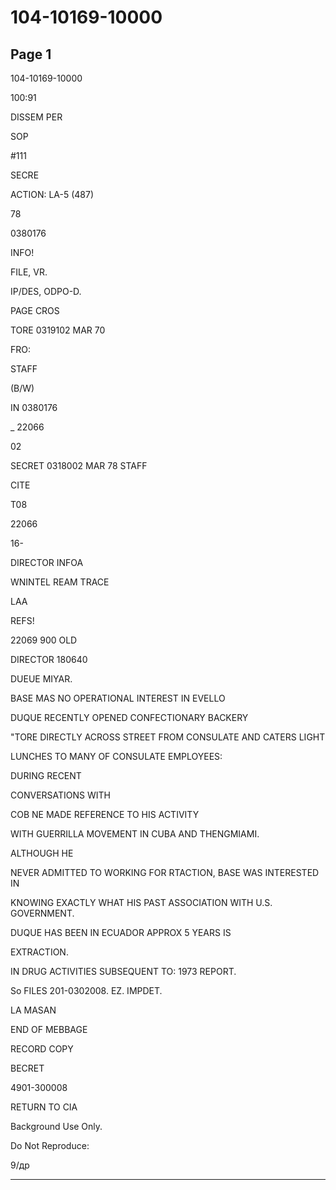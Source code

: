 # 104-10169-10000

## Page 1

104-10169-10000

100:91

DISSEM PER

SOP

#111

SECRE

ACTION: LA-5 (487)

78

0380176

INFO!

FILE, VR.

IP/DES, ODPO-D.

PAGE CROS

TORE 0319102 MAR 70

FRO:

STAFF

(B/W)

IN 0380176

_ 22066

02

SECRET 0318002 MAR 78 STAFF

CITE

T08

22066

16-

DIRECTOR INFOA

WNINTEL REAM TRACE

LAA

REFS!

22069 900 OLD

DIRECTOR 180640

DUEUE MIYAR.

BASE MAS NO OPERATIONAL INTEREST IN EVELLO

DUQUE RECENTLY OPENED CONFECTIONARY BACKERY

"TORE DIRECTLY ACROSS STREET FROM CONSULATE AND CATERS LIGHT

LUNCHES TO MANY OF CONSULATE EMPLOYEES:

DURING RECENT

CONVERSATIONS WITH

COB NE MADE REFERENCE TO HIS ACTIVITY

WITH GUERRILLA MOVEMENT IN CUBA AND THENGMIAMI.

ALTHOUGH HE

NEVER ADMITTED TO WORKING FOR RTACTION, BASE WAS INTERESTED IN

KNOWING EXACTLY WHAT HIS PAST ASSOCIATION WITH U.S. GOVERNMENT.

DUQUE HAS BEEN IN ECUADOR APPROX 5 YEARS IS

EXTRACTION.

IN DRUG ACTIVITIES SUBSEQUENT TO: 1973 REPORT.

So FILES 201-0302008. EZ. IMPDET.

LA MASAN

END OF MEBBAGE

RECORD COPY

BECRET

4901-300008

RETURN TO CIA

Background Use Only.

Do Not Reproduce:

9/др

---

